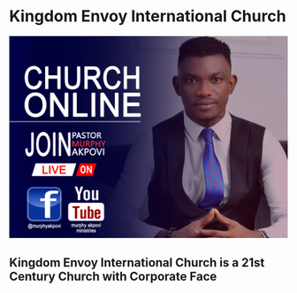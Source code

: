 # Kingdom Envoy International Church

![Banner](/public/images/online.jpg)

## Kingdom Envoy International Church is a 21st Century Church with  Corporate Face
